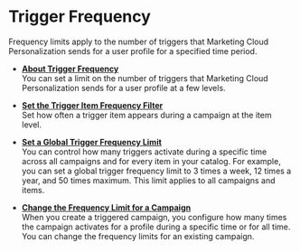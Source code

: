 

# Trigger Frequency

Frequency limits apply to the number of triggers that Marketing Cloud
Personalization sends for a user profile for a specified time period.

  * **[About Trigger Frequency](https://help.salesforce.com/s/articleView?id=sf.mc_pers_triggered_campaign_trigger_frequency_about.htm&language=en_US&type=5)**  
You can set a limit on the number of triggers that Marketing Cloud
Personalization sends for a user profile at a few levels.

  * **[Set the Trigger Item Frequency Filter](https://help.salesforce.com/s/articleView?id=sf.mc_pers_triggered_campaign_trigger_item_frequency_filter.htm&language=en_US&type=5)**  
Set how often a trigger item appears during a campaign at the item level.

  * **[Set a Global Trigger Frequency Limit](https://help.salesforce.com/s/articleView?id=sf.mc_pers_triggered_campaign_trigger_global_frequency_limit.htm&language=en_US&type=5)**  
You can control how many triggers activate during a specific time across all
campaigns and for every item in your catalog. For example, you can set a
global trigger frequency limit to 3 times a week, 12 times a year, and 50
times maximum. This limit applies to all campaigns and items.

  * **[Change the Frequency Limit for a Campaign](https://help.salesforce.com/s/articleView?id=sf.mc_pers_triggered_campaign_frequency_limit.htm&language=en_US&type=5)**  
When you create a triggered campaign, you configure how many times the
campaign activates for a profile during a specific time or for all time. You
can change the frequency limits for an existing campaign.

